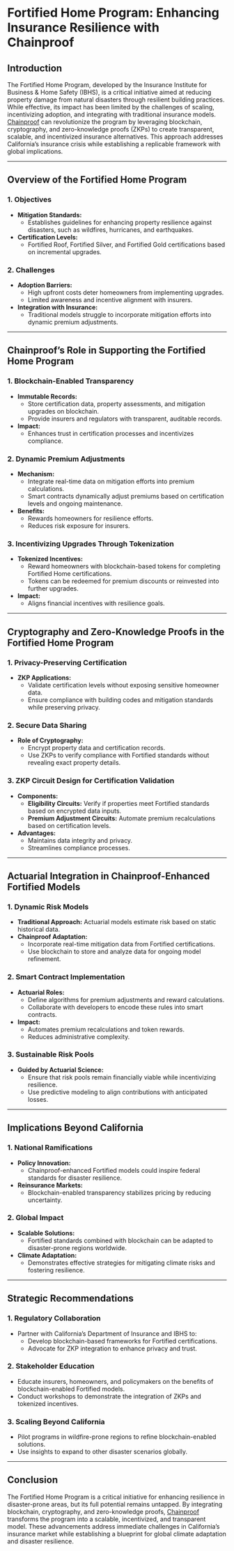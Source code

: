 # Fortified Home Program: Enhancing Insurance Resilience with Chainproof

## Introduction

The Fortified Home Program, developed by the Insurance Institute for Business & Home Safety (IBHS), is a critical initiative aimed at reducing property damage from natural disasters through resilient building practices. While effective, its impact has been limited by the challenges of scaling, incentivizing adoption, and integrating with traditional insurance models. [Chainproof](../ai/chainproof.md) can revolutionize the program by leveraging blockchain, cryptography, and zero-knowledge proofs (ZKPs) to create transparent, scalable, and incentivized insurance alternatives. This approach addresses California’s insurance crisis while establishing a replicable framework with global implications.

***

## Overview of the Fortified Home Program

### 1. **Objectives**

* **Mitigation Standards:**
  * Establishes guidelines for enhancing property resilience against disasters, such as wildfires, hurricanes, and earthquakes.
* **Certification Levels:**
  * Fortified Roof, Fortified Silver, and Fortified Gold certifications based on incremental upgrades.

### 2. **Challenges**

* **Adoption Barriers:**
  * High upfront costs deter homeowners from implementing upgrades.
  * Limited awareness and incentive alignment with insurers.
* **Integration with Insurance:**
  * Traditional models struggle to incorporate mitigation efforts into dynamic premium adjustments.

***

## Chainproof’s Role in Supporting the Fortified Home Program

### 1. **Blockchain-Enabled Transparency**

* **Immutable Records:**
  * Store certification data, property assessments, and mitigation upgrades on blockchain.
  * Provide insurers and regulators with transparent, auditable records.
* **Impact:**
  * Enhances trust in certification processes and incentivizes compliance.

### 2. **Dynamic Premium Adjustments**

* **Mechanism:**
  * Integrate real-time data on mitigation efforts into premium calculations.
  * Smart contracts dynamically adjust premiums based on certification levels and ongoing maintenance.
* **Benefits:**
  * Rewards homeowners for resilience efforts.
  * Reduces risk exposure for insurers.

### 3. **Incentivizing Upgrades Through Tokenization**

* **Tokenized Incentives:**
  * Reward homeowners with blockchain-based tokens for completing Fortified Home certifications.
  * Tokens can be redeemed for premium discounts or reinvested into further upgrades.
* **Impact:**
  * Aligns financial incentives with resilience goals.

***

## Cryptography and Zero-Knowledge Proofs in the Fortified Home Program

### 1. **Privacy-Preserving Certification**

* **ZKP Applications:**
  * Validate certification levels without exposing sensitive homeowner data.
  * Ensure compliance with building codes and mitigation standards while preserving privacy.

### 2. **Secure Data Sharing**

* **Role of Cryptography:**
  * Encrypt property data and certification records.
  * Use ZKPs to verify compliance with Fortified standards without revealing exact property details.

### 3. **ZKP Circuit Design for Certification Validation**

* **Components:**
  * **Eligibility Circuits:** Verify if properties meet Fortified standards based on encrypted data inputs.
  * **Premium Adjustment Circuits:** Automate premium recalculations based on certification levels.
* **Advantages:**
  * Maintains data integrity and privacy.
  * Streamlines compliance processes.

***

## Actuarial Integration in Chainproof-Enhanced Fortified Models

### 1. **Dynamic Risk Models**

* **Traditional Approach:** Actuarial models estimate risk based on static historical data.
* **Chainproof Adaptation:**
  * Incorporate real-time mitigation data from Fortified certifications.
  * Use blockchain to store and analyze data for ongoing model refinement.

### 2. **Smart Contract Implementation**

* **Actuarial Roles:**
  * Define algorithms for premium adjustments and reward calculations.
  * Collaborate with developers to encode these rules into smart contracts.
* **Impact:**
  * Automates premium recalculations and token rewards.
  * Reduces administrative complexity.

### 3. **Sustainable Risk Pools**

* **Guided by Actuarial Science:**
  * Ensure that risk pools remain financially viable while incentivizing resilience.
  * Use predictive modeling to align contributions with anticipated losses.

***

## Implications Beyond California

### 1. **National Ramifications**

* **Policy Innovation:**
  * Chainproof-enhanced Fortified models could inspire federal standards for disaster resilience.
* **Reinsurance Markets:**
  * Blockchain-enabled transparency stabilizes pricing by reducing uncertainty.

### 2. **Global Impact**

* **Scalable Solutions:**
  * Fortified standards combined with blockchain can be adapted to disaster-prone regions worldwide.
* **Climate Adaptation:**
  * Demonstrates effective strategies for mitigating climate risks and fostering resilience.

***

## Strategic Recommendations

### 1. **Regulatory Collaboration**

* Partner with California’s Department of Insurance and IBHS to:
  * Develop blockchain-based frameworks for Fortified certifications.
  * Advocate for ZKP integration to enhance privacy and trust.

### 2. **Stakeholder Education**

* Educate insurers, homeowners, and policymakers on the benefits of blockchain-enabled Fortified models.
* Conduct workshops to demonstrate the integration of ZKPs and tokenized incentives.

### 3. **Scaling Beyond California**

* Pilot programs in wildfire-prone regions to refine blockchain-enabled solutions.
* Use insights to expand to other disaster scenarios globally.

***

## Conclusion

The Fortified Home Program is a critical initiative for enhancing resilience in disaster-prone areas, but its full potential remains untapped. By integrating blockchain, cryptography, and zero-knowledge proofs, [Chainproof](../ai/chainproof.md) transforms the program into a scalable, incentivized, and transparent model. These advancements address immediate challenges in California’s insurance market while establishing a blueprint for global climate adaptation and disaster resilience.
